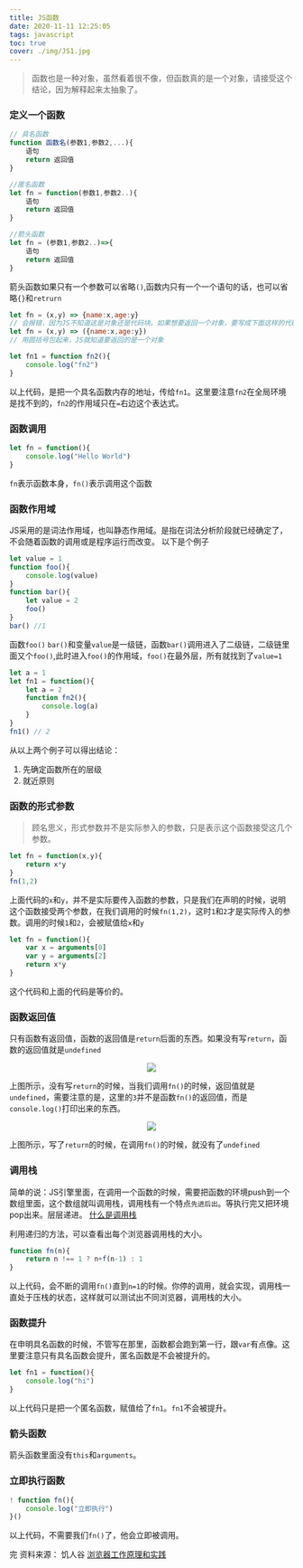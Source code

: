 ```yaml
---
title: JS函数
date: 2020-11-11 12:25:05
tags: javascript
toc: true
cover: ./img/JS1.jpg
---
```

> 函数也是一种对象，虽然看着很不像，但函数真的是一个对象，请接受这个结论，因为解释起来太抽象了。

<!--more-->

### __定义一个函数__
```javascript
// 具名函数
function 函数名(参数1,参数2,...){
	语句
	return 返回值
}

//匿名函数
let fn = function(参数1,参数2..){
	语句
	return 返回值
}

//箭头函数
let fn = (参数1,参数2..)=>{
	语句
	return 返回值
}
```
箭头函数如果只有一个参数可以省略`()`,函数内只有一个一个语句的话，也可以省略`{}`和`retrurn`

```javascript
let fn = (x,y) => {name:x,age:y}
// 会报错，因为JS不知道这是对象还是代码块。如果想要返回一个对象，要写成下面这样的代码
let fn = (x,y) => ({name:x,age:y})
// 用圆括号包起来，JS就知道要返回的是一个对象
```
```javascript
let fn1 = function fn2(){
	console.log("fn2")
} 
```
以上代码，是把一个具名函数内存的地址，传给`fn1`。这里要注意`fn2`在全局环境是找不到的，`fn2`的作用域只在`=`右边这个表达式。

### __函数调用__
```javascript
let fn = function(){
	console.log("Hello World")
}
```
`fn`表示函数本身，`fn()`表示调用这个函数

### __函数作用域__
JS采用的是词法作用域，也叫静态作用域。是指在词法分析阶段就已经确定了，不会随着函数的调用或是程序运行而改变。
以下是个例子
```javascript
let value = 1
function foo(){
	console.log(value)
}
function bar(){
	let value = 2
	foo()
}
bar() //1
```
函数`foo()` `bar()`和变量`value`是一级链，函数`bar()`调用进入了二级链，二级链里面又个`foo()`,此时进入`foo()`的作用域，`foo()`在最外层，所有就找到了`value=1`

```javascript
let a = 1
let fn1 = function(){
	let a = 2
	function fn2(){
		console.log(a)
	}
}
fn1() // 2
```
从以上两个例子可以得出结论：
1. 先确定函数所在的层级
2. 就近原则

### __函数的形式参数__
> 顾名思义，形式参数并不是实际参入的参数，只是表示这个函数接受这几个参数。

```javascript
let fn = function(x,y){
	return x*y
}
fn(1,2)
```
上面代码的`x`和`y`，并不是实际要传入函数的参数，只是我们在声明的时候，说明这个函数接受两个参数，在我们调用的时候`fn(1,2)`，这时`1`和`2`才是实际传入的参数。调用的时候`1`和`2`，会被赋值给`x`和`y`
```javascript
let fn = function(){
	var x = arguments[0]
	var y = arguments[2]
	return x*y
}
```
这个代码和上面的代码是等价的。

### __函数返回值__
只有函数有返回值，函数的返回值是`return`后面的东西。如果没有写`return`，函数的返回值就是`undefined`

<div align="center"><img src="./img/img1.jpg"></div>

上图所示，没有写`return`的时候，当我们调用`fn()`的时候，返回值就是`undefined`，需要注意的是，这里的`3`并不是函数`fn()`的返回值，而是`console.log()`打印出来的东西。

<div align="center"><img src="./img/img2.jpg"></div>

上图所示，写了`return`的时候，在调用`fn()`的时候，就没有了`undefined`

### __调用栈__
简单的说：JS引擎里面，在调用一个函数的时候，需要把函数的环境push到一个数组里面，这个数组就叫调用栈，调用栈有一个特点`先进后出`。等执行完又把环境pop出来。层层递进。
[什么是调用栈](https://blog.poetries.top/browser-working-principle/guide/part2/lesson08.html#%E4%BB%80%E4%B9%88%E6%98%AF%E5%87%BD%E6%95%B0%E8%B0%83%E7%94%A8)

利用递归的方法，可以查看出每个浏览器调用栈的大小。
```javascript
function fn(n){
	return n !== 1 ? n+f(n-1) : 1
}
```
以上代码，会不断的调用`fn()`直到`n=1`的时候。你停的调用，就会实现，调用栈一直处于压栈的状态，这样就可以测试出不同浏览器，调用栈的大小。

### __函数提升__
在申明具名函数的时候，不管写在那里，函数都会跑到第一行，跟`var`有点像。这里要注意只有具名函数会提升，匿名函数是不会被提升的。
```javascript
let fn1 = function(){
	console.log("hi")
}
```
以上代码只是把一个匿名函数，赋值给了`fn1`。`fn1`不会被提升。

### __箭头函数__
箭头函数里面没有`this`和`arguments`。

### __立即执行函数__
```javascript
! function fn(){
	console.log("立即执行")
}()
```
以上代码，不需要我们`fn()`了，他会立即被调用。

完
资料来源：
饥人谷
[浏览器工作原理和实践](https://blog.poetries.top/browser-working-principle/)
